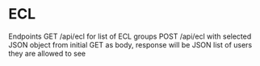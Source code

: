 # ECL

Endpoints
GET /api/ecl for list of ECL groups
POST /api/ecl with selected JSON object from initial GET as body, response will be JSON list of users they are allowed to see
